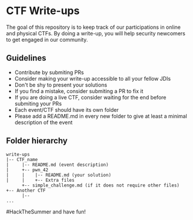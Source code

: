 # CTF Write-ups
The goal of this repository is to keep track of our participations in online and physical CTFs. By doing a write-up, you will help security newcomers to get engaged in our community.

## Guidelines
- Contribute by submiting PRs
- Consider making your write-up accessible to all your fellow JDIs
- Don't be shy to present your solutions
- If you find a mistake, consider submiting a PR to fix it
- If you are doing a live CTF, consider waiting for the end before submiting your PRs
- Each event/CTF should have its own folder
- Please add a README.md in every new folder to give at least a minimal description of the event

## Folder hierarchy
```
write-ups
|-- CTF_name
|     |-- README.md (event description)
|     +-- pwn_42
|     |    |-- README.md (your solution)
|     |    +-- Extra files
      +-- simple_challenge.md (if it does not require other files)
+-- Another CTF
      |-- 
...
```

\#HackTheSummer and have fun!
